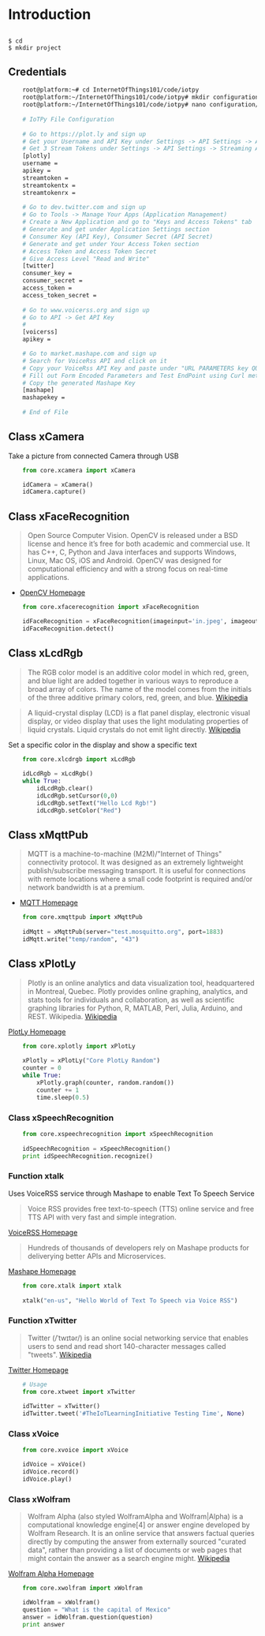 Introduction
==

## 

    $ cd
    $ mkdir project

## Credentials

```sh
    root@platform:~# cd InternetOfThings101/code/iotpy
    root@platform:~/InternetOfThings101/code/iotpy# mkdir configuration
    root@platform:~/InternetOfThings101/code/iotpy# nano configuration/credentials
    
    # IoTPy File Configuration
    
    # Go to https://plot.ly and sign up
    # Get your Username and API Key under Settings -> API Settings -> API
    # Get 3 Stream Tokens under Settings -> API Settings -> Streaming API -> Generate Token
    [plotly]
    username = 
    apikey = 
    streamtoken = 
    streamtokentx = 
    streamtokenrx = 
    
    # Go to dev.twitter.com and sign up
    # Go to Tools -> Manage Your Apps (Application Management)
    # Create a New Application and go to "Keys and Access Tokens" tab
    # Generate and get under Application Settings section
    # Consumer Key (API Key), Consumer Secret (API Secret)
    # Generate and get under Your Access Token section
    # Access Token and Access Token Secret
    # Give Access Level "Read and Write"
    [twitter]
    consumer_key = 
    consumer_secret = 
    access_token = 
    access_token_secret = 
    
    # Go to www.voicerss.org and sign up
    # Go to API -> Get API Key
    # 
    [voicerss]
    apikey = 

    # Go to market.mashape.com and sign up
    # Search for VoiceRss API and click on it
    # Copy your VoiceRss API Key and paste under "URL PARAMETERS key QUERY AUTH" field
    # Fill out Form Encoded Parameters and Test EndPoint using Curl method
    # Copy the generated Mashape Key
    [mashape]
    mashapekey = 
    
    # End of File
```

## Class xCamera

Take a picture from connected Camera through USB

```Python
    from core.xcamera import xCamera

    idCamera = xCamera()
    idCamera.capture()
```

## Class xFaceRecognition

> Open Source Computer Vision. OpenCV is released under a BSD license and hence it’s free for both academic and commercial use. It has C++, C, Python and Java interfaces and supports Windows, Linux, Mac OS, iOS and Android. OpenCV was designed for computational efficiency and with a strong focus on real-time applications.

- [OpenCV Homepage](http://opencv.org/)

```Python
    from core.xfacerecognition import xFaceRecognition

    idFaceRecognition = xFaceRecognition(imageinput='in.jpeg', imageoutput='out.jpeg')
    idFaceRecognition.detect()
```

## Class xLcdRgb

> The RGB color model is an additive color model in which red, green, and blue light are added together in various ways to reproduce a broad array of colors. The name of the model comes from the initials of the three additive primary colors, red, green, and blue. [Wikipedia](https://en.wikipedia.org/wiki/RGB_color_model)

> A liquid-crystal display (LCD) is a flat panel display, electronic visual display, or video display that uses the light modulating properties of liquid crystals. Liquid crystals do not emit light directly. [Wikipedia](https://en.wikipedia.org/wiki/Liquid-crystal_display)

Set a specific color in the display and show a specific text

```Python
    from core.xlcdrgb import xLcdRgb
    
    idLcdRgb = xLcdRgb()
    while True:
        idLcdRgb.clear()
        idLcdRgb.setCursor(0,0)
        idLcdRgb.setText("Hello Lcd Rgb!")
        idLcdRgb.setColor("Red")
```

## Class xMqttPub

> MQTT is a machine-to-machine (M2M)/"Internet of Things" connectivity protocol. It was designed as an extremely lightweight publish/subscribe messaging transport. It is useful for connections with remote locations where a small code footprint is required and/or network bandwidth is at a premium.

- [MQTT Homepage](http://mqtt.org/)

```Python
    from core.xmqttpub import xMqttPub
    
    idMqtt = xMqttPub(server="test.mosquitto.org", port=1883)
    idMqtt.write("temp/random", "43")
```

## Class xPlotLy

> Plotly is an online analytics and data visualization tool, headquartered in Montreal, Quebec. Plotly provides online graphing, analytics, and stats tools for individuals and collaboration, as well as scientific graphing libraries for Python, R, MATLAB, Perl, Julia, Arduino, and REST. Wikipedia. [Wikipedia](https://en.wikipedia.org/wiki/Plotly)

[PlotLy Homepage](https://plot.ly/)


```Python
    from core.xplotly import xPlotLy
    
    xPlotly = xPlotLy("Core PlotLy Random")
    counter = 0
    while True:
        xPlotly.graph(counter, random.random())
        counter += 1
        time.sleep(0.5)
```

### Class xSpeechRecognition

```Python
    from core.xspeechrecognition import xSpeechRecognition
    
    idSpeechRecognition = xSpeechRecognition()
    print idSpeechRecognition.recognize()
```

### Function xtalk

Uses VoiceRSS service through Mashape to enable Text To Speech Service

> Voice RSS provides free text-to-speech (TTS) online service and free TTS API with very fast and simple integration.

[VoiceRSS Homepage](http://www.voicerss.org/)

> Hundreds of thousands of developers rely on Mashape products for deliverying better APIs and Microservices.

[Mashape Homepage](https://www.mashape.com/)

```Python
    from core.xtalk import xtalk
    
    xtalk("en-us", "Hello World of Text To Speech via Voice RSS")
```

### Function xTwitter

> Twitter (/ˈtwɪtər/) is an online social networking service that enables users to send and read short 140-character messages called "tweets". [Wikipedia](https://en.wikipedia.org/wiki/Twitter)

[Twitter Homepage](https://twitter.com/)

```Python
    # Usage
    from core.xtweet import xTwitter
    
    idTwitter = xTwitter()
    idTwitter.tweet('#TheIoTLearningInitiative Testing Time', None)
```

### Class xVoice

```Python
    from core.xvoice import xVoice

    idVoice = xVoice()
    idVoice.record()
    idVoice.play()
```

### Class xWolfram

> Wolfram Alpha (also styled WolframAlpha and Wolfram|Alpha) is a computational knowledge engine[4] or answer engine developed by Wolfram Research. It is an online service that answers factual queries directly by computing the answer from externally sourced "curated data", rather than providing a list of documents or web pages that might contain the answer as a search engine might. [Wikipedia](https://en.wikipedia.org/wiki/Wolfram_Alpha)

[Wolfram Alpha Homepage](http://www.wolframalpha.com/)

```Python
    from core.xwolfram import xWolfram

    idWolfram = xWolfram()
    question = "What is the capital of Mexico"
    answer = idWolfram.question(question)
    print answer
```
